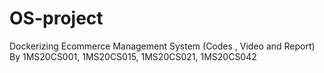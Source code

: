 # OS-project
Dockerizing Ecommerce Management System (Codes , Video and Report)
By 1MS20CS001, 1MS20CS015, 1MS20CS021, 1MS20CS042
